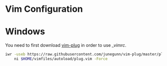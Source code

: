 # Vim Configuration

# Windows

You need to first download [vim-plug](https://github.com/junegunn/vim-plug) in order to use *_vimrc*.

```sh
iwr -useb https://raw.githubusercontent.com/junegunn/vim-plug/master/plug.vim |`
    ni $HOME/vimfiles/autoload/plug.vim -Force
```
